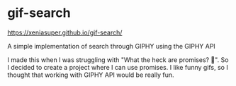 # gif-search
https://xeniasuper.github.io/gif-search/

A simple implementation of search through GIPHY using the GIPHY API

I made this when I was struggling with "What the heck are promises? 🤔". So I decided to create a project where I can use promises. I like funny gifs, so I thought that working with GIPHY API would be really fun.
